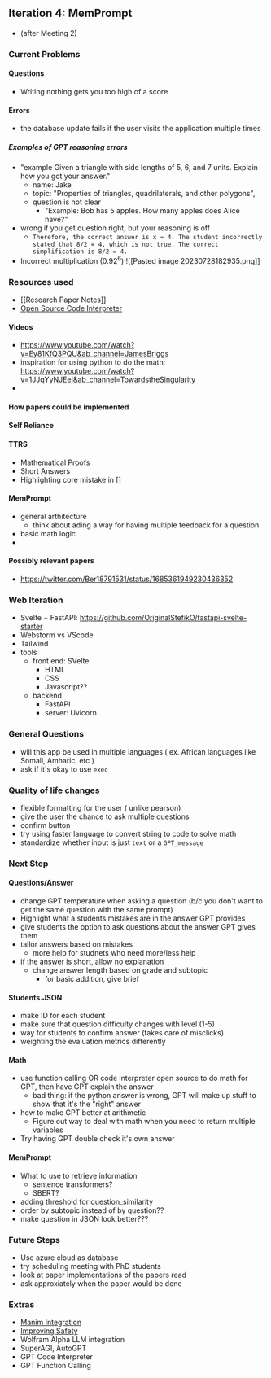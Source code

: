 ## Iteration 4: MemPrompt
- (after Meeting 2)
### Current Problems
#### Questions
- Writing nothing gets you too high of a score
#### Errors
- the database update fails if the user visits the application multiple times
##### Examples of GPT reasoning errors
- "example Given a triangle with side lengths of 5, 6, and 7 units. Explain how you got your answer."
  - name: Jake
  - topic: "Properties of triangles, quadrilaterals, and other polygons",
  - question is not clear
	- "Example: Bob has 5 apples. How many apples does Alice have?"
- wrong if you get question right, but your reasoning is off
  - `Therefore, the correct answer is x = 4. The student incorrectly stated that 8/2 = 4, which is not true. The correct simplification is 8/2 = 4.`
-  Incorrect multiplication ($0.92 ^ 6$)
   ![[Pasted image 20230728182935.png]]

### Resources used
- [[Research Paper Notes]]
- [Open Source Code Interpreter](https://github.com/shroominic/codeinterpreter-api)
#### Videos
- https://www.youtube.com/watch?v=Ey81KfQ3PQU&ab_channel=JamesBriggs
- inspiration for using python to do the math: https://www.youtube.com/watch?v=1JJqYyNJEeI&ab_channel=TowardstheSingularity
-
#### How papers could be implemented
#### Self Reliance
#### TTRS
- Mathematical Proofs
- Short Answers
- Highlighting core mistake in []
#### MemPrompt
- general arthitecture
	- think about ading a way for having multiple feedback for a question
- basic math logic
-

#### Possibly relevant papers
- https://twitter.com/Ber18791531/status/1685361949230436352



### Web Iteration
- Svelte + FastAPI: https://github.com/OriginalStefikO/fastapi-svelte-starter
- Webstorm vs VScode
- Tailwind
- tools
	- front end: SVelte
		- HTML
		- CSS
		- Javascript??
	- backend
		- FastAPI
		- server: Uvicorn
### General Questions
- will this app be used in multiple languages ( ex. African languages like Somali, Amharic, etc )
- ask if it's okay to use `exec`

### Quality of life changes
- flexible formatting for the user ( unlike pearson)
- give the user the chance to ask multiple questions
- confirm button
- try using faster language to convert string to code to solve math
- standardize whether input is just `text` or a `GPT_message`
### Next Step
#### Questions/Answer
- change GPT temperature when asking a question (b/c you don't want to get the same question  with the same prompt)
- Highlight what a students mistakes are in the answer GPT provides
- give students the option to ask questions about the answer GPT gives them
- tailor answers based on mistakes
	- more help for studnets who need more/less help
- if the answer is short, allow no explanation
	- change answer length based on grade and subtopic
		- for basic addition, give brief
#### Students.JSON
- make ID for each student
- make sure that question difficulty changes with level (1-5)
- way for students to confirm answer (takes care of misclicks)
- weighting the evaluation metrics differently

#### Math
- use function calling OR code interpreter open source to do math for GPT, then have GPT explain the answer
	- bad thing: if the python answer is wrong, GPT will make up stuff to show that it's the "right" answer
-  how to make GPT better at arithmetic
	- Figure out way to deal with math when you need to return multiple variables
- Try having GPT double check it's own answer
#### MemPrompt
- What to use to retrieve information
	- sentence transformers?
	- SBERT?
- adding threshold for question_similarity
- order by subtopic instead of by question??
- make question in JSON look better???
### Future Steps
- Use azure cloud as database
- try scheduling meeting with PhD students
- look at paper implementations of the papers read
- ask approxiately when the paper would be done
### Extras
- [Manim Integration](https://github.com/3b1b/manim)
- [Improving Safety](https://twitter.com/aweisawei/status/1677395303773904896)
- Wolfram Alpha LLM integration
- SuperAGI, AutoGPT
- GPT Code Interpreter
- GPT Function Calling